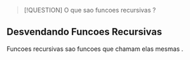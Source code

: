 > [!QUESTION]
> O que sao funcoes recursivas ?

## Desvendando Funcoes Recursivas
Funcoes recursivas sao funcoes que chamam elas mesmas .
